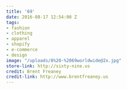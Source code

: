 ```yaml
---
title: '69'
date: 2016-08-17 12:54:00 Z
tags:
- fashion
- clothing
- apparel
- shopify
- e-commerce
- design
image: "/uploads/8%20-%2069worldwide@2x.jpg"
store-link: http://sixty-nine.us
credit: Brent Freaney
credit-link: http://www.brentfreaney.us
---
```


